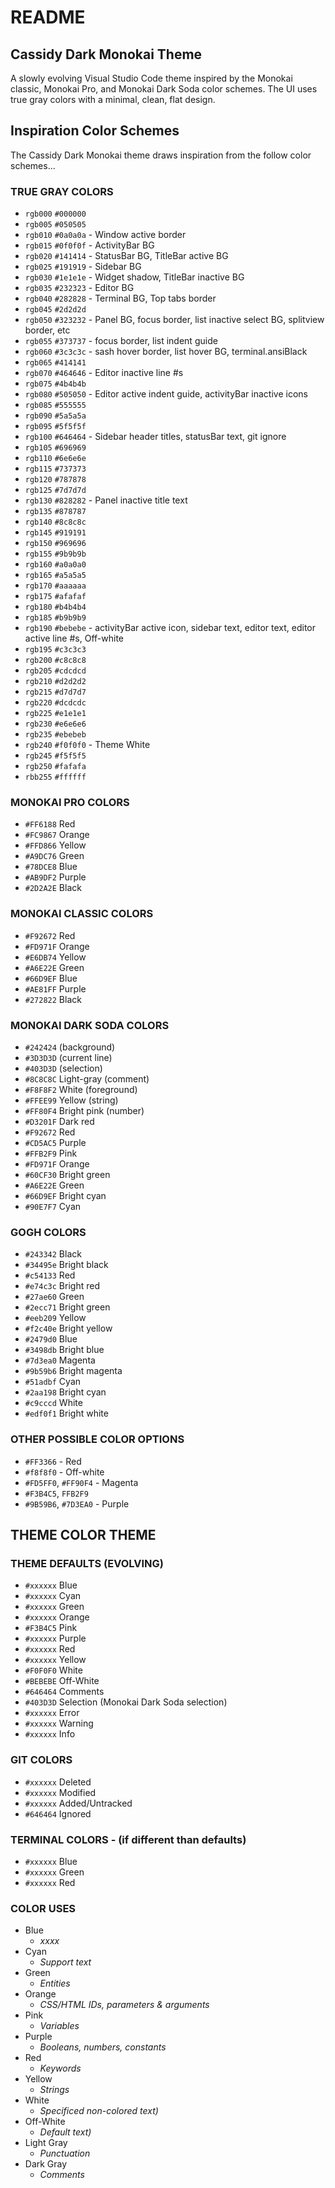 # README
## Cassidy Dark Monokai Theme
A slowly evolving Visual Studio Code theme inspired by the Monokai classic, Monokai Pro, and Monokai Dark Soda color schemes. The UI uses true gray colors with a minimal, clean, flat design.

## Inspiration Color Schemes
The Cassidy Dark Monokai theme draws inspiration from the follow color schemes...

### TRUE GRAY COLORS
- `rgb000` `#000000`
- `rgb005` `#050505`
- `rgb010` `#0a0a0a` - Window active border
- `rgb015` `#0f0f0f` - ActivityBar BG
- `rgb020` `#141414` - StatusBar BG, TitleBar active BG
- `rgb025` `#191919` - Sidebar BG
- `rgb030` `#1e1e1e` - Widget shadow, TitleBar inactive BG
- `rgb035` `#232323` - Editor BG
- `rgb040` `#282828` - Terminal BG, Top tabs border
- `rgb045` `#2d2d2d`
- `rgb050` `#323232` - Panel BG, focus border, list inactive select BG, splitview border, etc
- `rgb055` `#373737` - focus border, list indent guide
- `rgb060` `#3c3c3c` - sash hover border, list hover BG, terminal.ansiBlack
- `rgb065` `#414141`
- `rgb070` `#464646` - Editor inactive line #s
- `rgb075` `#4b4b4b`
- `rgb080` `#505050` - Editor active indent guide, activityBar inactive icons
- `rgb085` `#555555`
- `rgb090` `#5a5a5a`
- `rgb095` `#5f5f5f`
- `rgb100` `#646464` - Sidebar header titles, statusBar text, git ignore
- `rgb105` `#696969`
- `rgb110` `#6e6e6e`
- `rgb115` `#737373`
- `rgb120` `#787878`
- `rgb125` `#7d7d7d`
- `rgb130` `#828282` - Panel inactive title text
- `rgb135` `#878787`
- `rgb140` `#8c8c8c`
- `rgb145` `#919191`
- `rgb150` `#969696`
- `rgb155` `#9b9b9b`
- `rgb160` `#a0a0a0`
- `rgb165` `#a5a5a5`
- `rgb170` `#aaaaaa`
- `rgb175` `#afafaf`
- `rgb180` `#b4b4b4`
- `rgb185` `#b9b9b9`
- `rgb190` `#bebebe` - activityBar active icon, sidebar text, editor text, editor active line #s, Off-white
- `rgb195` `#c3c3c3`
- `rgb200` `#c8c8c8`
- `rgb205` `#cdcdcd`
- `rgb210` `#d2d2d2`
- `rgb215` `#d7d7d7`
- `rgb220` `#dcdcdc`
- `rgb225` `#e1e1e1`
- `rgb230` `#e6e6e6`
- `rgb235` `#ebebeb`
- `rgb240` `#f0f0f0` - Theme White
- `rgb245` `#f5f5f5`
- `rgb250` `#fafafa`
- `rbb255` `#ffffff`

### MONOKAI PRO COLORS
- `#FF6188` Red
- `#FC9867` Orange
- `#FFD866` Yellow
- `#A9DC76` Green
- `#78DCE8` Blue
- `#AB9DF2` Purple
- `#2D2A2E` Black

### MONOKAI CLASSIC COLORS
- `#F92672` Red
- `#FD971F` Orange
- `#E6DB74` Yellow
- `#A6E22E` Green
- `#66D9EF` Blue
- `#AE81FF` Purple
- `#272822` Black

### MONOKAI DARK SODA COLORS
- `#242424` (background)
- `#3D3D3D` (current line)
- `#403D3D` (selection)
- `#8C8C8C` Light-gray (comment)
- `#F8F8F2` White (foreground)
- `#FFEE99` Yellow (string)
- `#FF80F4` Bright pink (number)
- `#D3201F` Dark red
- `#F92672` Red
- `#CD5AC5` Purple
- `#FFB2F9` Pink
- `#FD971F` Orange
- `#60CF30` Bright green
- `#A6E22E` Green
- `#66D9EF` Bright cyan
- `#90E7F7` Cyan

### GOGH COLORS
- `#243342` Black
- `#34495e` Bright black
- `#c54133` Red
- `#e74c3c` Bright red
- `#27ae60` Green
- `#2ecc71` Bright green
- `#eeb209` Yellow
- `#f2c40e` Bright yellow
- `#2479d0` Blue
- `#3498db` Bright blue
- `#7d3ea0` Magenta
- `#9b59b6` Bright magenta
- `#51adbf` Cyan
- `#2aa198` Bright cyan
- `#c9cccd` White
- `#edf0f1` Bright white

### OTHER POSSIBLE COLOR OPTIONS
- `#FF3366` - Red
- `#f8f8f0` - Off-white
- `#FD5FF0`, `#FF90F4` - Magenta
- `#F3B4C5`, `FFB2F9`
- `#9B59B6`, `#7D3EA0` - Purple

## THEME COLOR THEME

### THEME DEFAULTS (EVOLVING)
- `#xxxxxx` Blue
- `#xxxxxx` Cyan
- `#xxxxxx` Green
- `#xxxxxx` Orange
- `#F3B4C5` Pink
- `#xxxxxx` Purple
- `#xxxxxx` Red
- `#xxxxxx` Yellow
- `#F0F0F0` White
- `#BEBEBE` Off-White
- `#646464` Comments
- `#403D3D` Selection (Monokai Dark Soda selection)
- `#xxxxxx` Error
- `#xxxxxx` Warning
- `#xxxxxx` Info

### GIT COLORS
- `#xxxxxx` Deleted
- `#xxxxxx` Modified
- `#xxxxxx` Added/Untracked
- `#646464` Ignored

### TERMINAL COLORS - (if different than defaults)
- `#xxxxxx` Blue
- `#xxxxxx` Green
- `#xxxxxx` Red

### COLOR USES
- Blue
  - *xxxx*
- Cyan
  - *Support text*
- Green
  - *Entities*
- Orange
  - *CSS/HTML IDs, parameters & arguments*
- Pink
  - *Variables*
- Purple
  - *Booleans, numbers, constants*
- Red
  - *Keywords*
- Yellow
  - *Strings*
- White
  - *Specificed non-colored text)*
- Off-White
  - *Default text)*
- Light Gray
  - *Punctuation*
- Dark Gray
  - *Comments*
